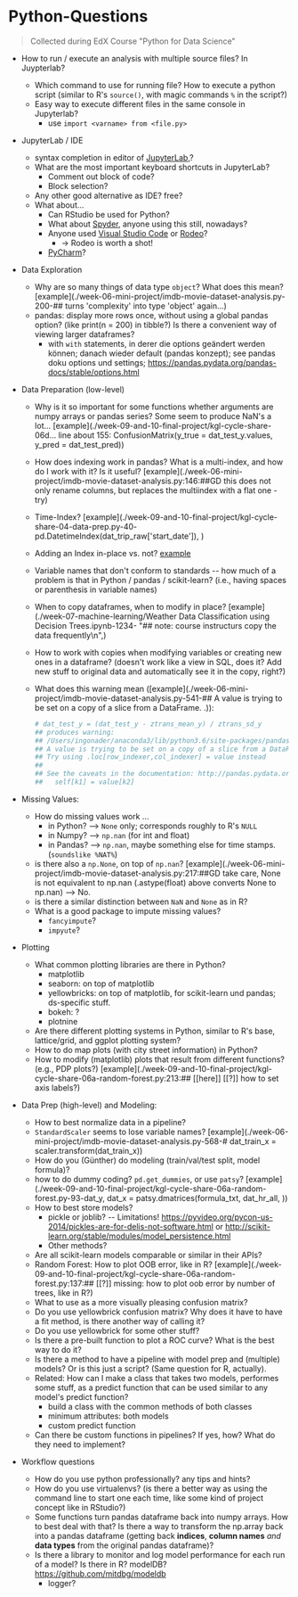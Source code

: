 # Python-Questions

> Collected during  EdX Course "Python for Data Science"



* How to run / execute an analysis with multiple source files? In Juypterlab?
  * Which command to use for running file? How to execute a python script (similar to R's `source()`, with magic commands `%` in the script?)
  * Easy way to execute different files in the same console in Jupyterlab?
    * use `import <varname> from <file.py>`

* JupyterLab / IDE

  * syntax completion in editor of [JupyterLab](https://jupyterlab.readthedocs.io/en/stable/),?
  * What are the most important keyboard shortcuts in JupyterLab?
    * Comment out block of code?
    * Block selection?
  * Any other good alternative as IDE? free?
  * What about...
    * Can RStudio be used for Python?
    * What about [Spyder](https://www.spyder-ide.org/), anyone using this still, nowadays?
    * Anyone used  [Visual Studio Code](https://code.visualstudio.com/docs/languages/python) or [Rodeo](https://rodeo.yhat.com/)?
      * $\rightarrow$ Rodeo is worth a shot!
    * [PyCharm](https://www.jetbrains.com/pycharm/)?

* Data Exploration

  * Why are so many things of data type `object`? What does this mean? [example](./week-06-mini-project/imdb-movie-dataset-analysis.py-200-## turns 'complexity' into type 'object' again...)
  * pandas: display more rows once, without using a global pandas option? (like print(n = 200) in tibble?) Is there a convenient way of viewing larger dataframes?
    * with `with` statements, in derer die options geändert werden können; danach wieder default (pandas konzept); see pandas doku options und settings; <https://pandas.pydata.org/pandas-docs/stable/options.html>

* Data Preparation (low-level)
  * Why is it so important for some functions whether arguments are numpy arrays or pandas series? Some seem to produce NaN's a lot... [example](./week-09-and-10-final-project/kgl-cycle-share-06d... line about 155: ConfusionMatrix(y_true = dat_test_y.values,  y_pred = dat_test_pred))

  * How does indexing work in pandas? What is a multi-index, and how do I work with it? Is it useful? [example](./week-06-mini-project/imdb-movie-dataset-analysis.py:146:##GD this does not only rename columns, but replaces the multiindex with a flat one - try)

  * Time-Index? [example](./week-09-and-10-final-project/kgl-cycle-share-04-data-prep.py-40-    pd.DatetimeIndex(dat_trip_raw['start_date']), )

  * Adding an Index in-place vs. not? [example](./week-09-and-10-final-project/kgl-cycle-share-04-data-prep.py-39-dat_trip_raw.set_index)

  * Variable names that don't conform to standards -- how much of a problem is that in Python / pandas / scikit-learn? (i.e., having spaces or parenthesis in variable names)

  * When to copy dataframes, when to modify in place? [example](./week-07-machine-learning/Weather Data Classification using Decision Trees.ipynb-1234-    "## note: course instructurs copy the data frequently\n",)

  * How to work with copies when modifying variables or creating new ones in a dataframe? (doesn't work like a view in SQL, does it? Add new stuff to original data and automatically see it in the copy, right?)

  * What does this warning mean ([example](./week-06-mini-project/imdb-movie-dataset-analysis.py-541-## A value is trying to be set on a copy of a slice from a DataFrame.
    .)):

    ```python
    # dat_test_y = (dat_test_y - ztrans_mean_y) / ztrans_sd_y
    ## produces warning:
    ## /Users/ingonader/anaconda3/lib/python3.6/site-packages/pandas/core/frame.py:3137: SettingWithCopyWarning: 
    ## A value is trying to be set on a copy of a slice from a DataFrame.
    ## Try using .loc[row_indexer,col_indexer] = value instead
    ## 
    ## See the caveats in the documentation: http://pandas.pydata.org/pandas-docs/stable## /indexing.html#indexing-view-versus-copy
    ##   self[k1] = value[k2]
    ```

* Missing Values:
  * How do missing values work ...
    * in Python? --> `None` only; corresponds roughly to R's `NULL`
    * in Numpy? --> `np.nan` (for int and float)
    * in Pandas? --> `np.nan`, maybe something else for time stamps. (`soundslike %NAT%`)
  * is there also a `np.None`, on top of `np.nan`? [example](./week-06-mini-project/imdb-movie-dataset-analysis.py:217:##GD take care, None is not equivalent to np.nan (.astype(float) above converts None to np.nan) --> No.
  * is there a similar distinction between `NaN` and `None` as in R?
  * What is a good package to impute missing values?
    * `fancyimpute`?
    * `impyute`?

* Plotting
  * What common plotting libraries are there in Python?
    * matplotlib
    * seaborn: on top of matplotlib
    * yellowbricks: on top of matplotlib, for scikit-learn und pandas; ds-specific stuff.
    * bokeh: ?
    * plotnine
  * Are there different plotting systems in Python, similar to R's base, lattice/grid, and ggplot plotting system?
  * How to do map plots (with city street information) in Python?
  * How to modify (matplotlib) plots that result from different functions? (e.g., PDP plots?) [example](./week-09-and-10-final-project/kgl-cycle-share-06a-random-forest.py:213:## [[here]] [[?]] how to set axis labels?)

* Data Prep (high-level) and Modeling:
  * How to best normalize data in a pipeline? 
  * `StandardScaler` seems to lose variable names? [example](./week-06-mini-project/imdb-movie-dataset-analysis.py-568-# dat_train_x = scaler.transform(dat_train_x))
  * How do you (Günther) do modeling (train/val/test split, model formula)?
  * how to do dummy coding? `pd.get_dummies`, or use `patsy`? [example](./week-09-and-10-final-project/kgl-cycle-share-06a-random-forest.py-93-dat_y, dat_x = patsy.dmatrices(formula_txt, dat_hr_all, ))
  * How to best store models?
    * pickle or joblib? -- Limitations! <https://pyvideo.org/pycon-us-2014/pickles-are-for-delis-not-software.html> or <http://scikit-learn.org/stable/modules/model_persistence.html>
    * Other methods?
  * Are all scikit-learn models comparable or similar in their APIs? 
  * Random Forest: How to plot OOB error, like in R? [example](./week-09-and-10-final-project/kgl-cycle-share-06a-random-forest.py:137:## [[?]] missing: how to plot oob error by number of trees, like in R?)
  * What to use as a more visually pleasing confusion matrix?
  * Do you use yellowbrick confusion matrix? Why does it have to have a fit method, is there another way of calling it?
  * Do you use yellowbrick for some other stuff?
  * Is there a pre-built function to plot a ROC curve? What is the best way to do it?
  * Is there a method to have a pipeline with model prep and (multiple) models? Or is this just a script? (Same question for R, actually).
  * Related: How can I make a class that takes two models, performes some stuff, as a predict function that can be used similar to any model's predict function?
    * build a class with the common methods of both classes
    * minimum attributes: both models
    * custom predict function
  * Can there be custom functions in pipelines? If yes, how? What do they need to implement?

* Workflow questions
  * How do you use python professionally? any tips and hints? 
  * How do you use virtualenvs? (is there a better way as using the command line to start one each time, like some kind of project concept like in RStudio?)
  * Some functions turn pandas dataframe back into numpy arrays. How to best deal with that? Is there a way to transform the np.array back into a pandas dataframe (getting back **indices**, **column names** *and* **data types**  from the original pandas dataframe)?
  * Is there a library to monitor and log model performance for each run of a model? Is there in R? modelDB? <https://github.com/mitdbg/modeldb>
    * logger?



